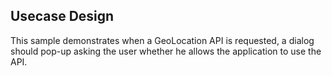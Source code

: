 ## Usecase Design

This sample demonstrates when a GeoLocation API is requested, a dialog should pop-up asking the user whether he allows the application to use the API.
